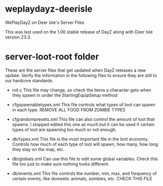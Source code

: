 # weplaydayz-deerisle
WePlayDayZ on Deer Isle's Server Files

This was last used on the 1.06 stable release of DayZ along with Deer Isle version Z3.3.

# server-loot-root folder
These are the server files that get updated when DayZ releases a new update. 
Verify the information in the following files to ensure they are still to our hardcore standards.

- init.c
This file may change, so check the items a character gets when they spawn in under the StartingEquipSetup method

- cfgspawnabletypes.xml
This file controls what types of loot can spawn in each type. 
REMOVE ALL FOOD FROM ZOMBIE TYPES

- cfgrandompresets.xml
This file can also control the amount of loot that spawns. I stopped edited this one as much but it can be used if certain types of loot are spawning too much or not enough.

- db/types.xml
This file is the most important file in the loot economy. Controls how much of each type of loot will spawn, how many, how long they stay on the map, etc.

- db/globals.xml
Can use this file to edit some global variables. Check this file too just to make sure nothing looks different.

- db/events.xml
This file controls the number, min, max, and frequency of certain events, like domestic animals, xombies, etc. 
CHECK THIS FILE
